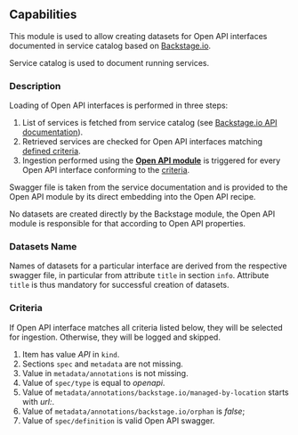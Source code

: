 ## Capabilities

This module is used to allow creating datasets for Open API interfaces documented in service catalog based on [Backstage.io](https://backstage.io/).



Service catalog is used to document running services.

### Description

Loading of Open API interfaces is performed in three steps:

1. List of services is fetched from service catalog (see [Backstage.io API documentation](https://backstage.io/docs/features/software-catalog/descriptor-format)).
2. Retrieved services are checked for Open API interfaces matching [defined criteria](#criteria).
3. Ingestion performed using the **[Open API module](docs/generated/ingestion/sources/openapi/openapi.md)** is triggered for every Open API interface conforming to the [criteria](#criteria).

Swagger file is taken from the service documentation and is provided to the Open API module by its direct embedding into the Open API recipe.

No datasets are created directly by the Backstage module, the Open API module is responsible for that according to Open API properties.

### Datasets Name

Names of datasets for a particular interface are derived from the respective swagger file, in particular from attribute  `title` in section `info`. 
Attribute `title` is thus mandatory for successful creation of datasets.

### Criteria

If Open API interface matches all criteria listed below, they will be selected for ingestion.
Otherwise, they will be logged and skipped.

1. Item has value _API_ in `kind`.
2. Sections `spec` and `metadata` are not missing.
3. Value in `metadata/annotations` is not missing.
4. Value of `spec/type` is equal to _openapi_.
5. Value of `metadata/annotations/backstage.io/managed-by-location` starts with _url:_.
6. Value of `metadata/annotations/backstage.io/orphan` is _false_;
7. Value of `spec/definition` is valid Open API swagger.
